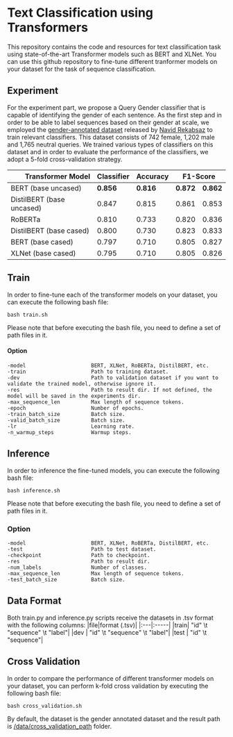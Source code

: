 # Text Classification using Transformers
This repository contains the code and resources for text classification task using state-of-the-art Transformer models such as BERT and XLNet. You can use this github repository to fine-tune different tranformer models on your dataset for the task of sequence classification.
## Experiment
For the experiment part, we propose a Query Gender classifier that is capable of identifying the gender of each sentence. As the first step and in order to be able to label sequences based on their gender at scale, we employed the [gender-annotated dataset](https://github.com/aminbigdeli/Text-Classification-using-Transformers/blob/master/data/gender_annotated_dataset.tsv) released by [Navid Rekabsaz](https://github.com/navid-rekabsaz/GenderBias_IR) to train relevant classifiers. This dataset consists of 742 female, 1,202 male and 1,765 neutral queries. We trained various types of  classifiers on this dataset and in order to evaluate the performance of the classifiers, we adopt a 5-fold cross-validation strategy.
<table>
<thead>
  <tr>
    <th style="text-align: right;" class="tg-0lax">Transformer Model</th>
    <th class="tg-0lax">Classifier</th>
    <th class="tg-0lax">Accuracy</th>
    <th class="tg-baqh" colspan="3">F1-Score</th>
  </tr>
</thead>
<tbody>
  <tr>
    <td class="tg-0lax">BERT (base uncased)</td>
    <td class="tg-l2oz"><b>0.856</td>
    <td class="tg-l2oz"><b>0.816</td>
    <td class="tg-l2oz"><b>0.872</td>
    <td class="tg-l2oz"><b>0.862</td>
  </tr>
  <tr>
    <td class="tg-0lax">DistilBERT (base uncased)</td>
    <td class="tg-lqy6">0.847</td>
    <td class="tg-lqy6">0.815</td>
    <td class="tg-lqy6">0.861</td>
    <td class="tg-lqy6">0.853</td>
  </tr>
  <tr>
    <td class="tg-0lax">RoBERTa</td>
    <td class="tg-lqy6">0.810</td>
    <td class="tg-lqy6">0.733</td>
    <td class="tg-lqy6">0.820</td>
    <td class="tg-lqy6">0.836</td>
  </tr>
  <tr>
    <td class="tg-0lax">DistilBERT (base cased)</td>
    <td class="tg-lqy6">0.800</td>
    <td class="tg-lqy6">0.730</td>
    <td class="tg-lqy6">0.823</td>
    <td class="tg-lqy6">0.833</td>
  </tr>
  <tr>
    <td class="tg-0lax">BERT (base cased)</td>
    <td class="tg-lqy6">0.797</td>
    <td class="tg-lqy6">0.710</td>
    <td class="tg-lqy6">0.805</td>
    <td class="tg-lqy6">0.827</td>
  </tr>
  <tr>
    <td class="tg-0lax">XLNet (base cased)</td>
    <td class="tg-lqy6">0.795</td>
    <td class="tg-lqy6">0.710</td>
    <td class="tg-lqy6">0.805</td>
    <td class="tg-lqy6">0.826</td>
  </tr>
</tbody>
</table>

## Train
In order to fine-tune each of the transformer models on your dataset, you can execute the following bash file:
```shell
bash train.sh
```
Please note that before executing the bash file, you need to define a set of path files in it.

#### Option
```
-model                     BERT, XLNet, RoBERTa, DistilBERT, etc.
-train                     Path to training dataset.
-dev                       Path to validation dataset if you want to validate the trained model, otherwise ignore it.
-res                       Path to result dir. If not defined, the model will be saved in the experiments dir.
-max_sequence_len          Max length of sequence tokens.
-epoch                     Number of epochs.
-train_batch_size          Batch size.
-valid_batch_size          Batch size.
-lr                        Learning rate.
-n_warmup_steps            Warmup steps.
```
## Inference
In order to inference the fine-tuned models, you can execute the following bash file:
```shell
bash inference.sh
```
Please note that before executing the bash file, you need to define a set of path files in it.

### Option
```
-model                     BERT, XLNet, RoBERTa, DistilBERT, etc.
-test                      Path to test dataset.
-checkpoint                Path to checkpoint.
-res                       Path to result dir.
-num_labels                Number of classes.
-max_sequence_len          Max length of sequence tokens.
-test_batch_size           Batch size.
```

## Data Format
Both train.py and inference.py scripts receive the datasets in .tsv format with the following columns:
|file|format (.tsv)|
|:---|:-----|
|train| "id" \t "sequence" \t "label"|
|dev  | "id" \t "sequence" \t "label"|
|test | "id" \t "sequence"|

## Cross Validation
In order to compare the performance of different transformer models on your dataset, you can perform k-fold cross validation by executing the following bash file:
```shell
bash cross_validation.sh
```
By default, the dataset is the gender annotated dataset and the result path is [/data/cross_validation_path](https://github.com/aminbigdeli/Text-Classification-using-Transformers/tree/master/data/cross_validation_path) folder.
